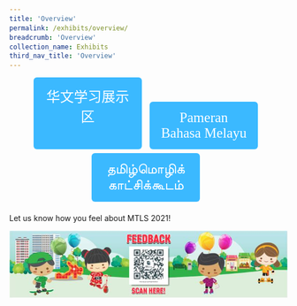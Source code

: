 ```yaml
---
title: 'Overview'
permalink: /exhibits/overview/
breadcrumb: 'Overview'
collection_name: Exhibits
third_nav_title: 'Overview'
---
```

<html>
<head>
<style>
  .tab img{
   width: 80%;
 }
 .tab table {
   display: none;
}
.tab table:target {
  display: block;
}
.btnClass1{
  display:inline-block;
  padding: 15px 20px;
  text-align:center;
  text-decoration:none;
  background-color: #3BB9FF;!important; 
  color: white !important;
  border-radius:6px;
  outline:none;
  cursor:pointer;
  margin-right: 10px;
  margin-bottom: 7px;
   width:31%;
  
}
.btnClass1:hover {
background-color: lightgrey;!important;
 }
  @media screen and (max-width: 800px) {
 .btnClass1{
    width: 69%; 
  }
}
  
</style>
</head>
<body>
  <div style="margin-top:auto;margin-bottom:auto;text-align:center;">
<div class="tab">
<a href="/exhibits/华文学习展示区-chinese-exhibitions-a/总览/"> <div style="display:inline-block; font-family:KaiTi;font-size:25px;" class="btnClass1">华文学习展示区<br/>&nbsp;</div></a>
<a href="/exhibits/Pameran- Bahasa- Melayu-Malay-Language-Exhibitions-a/Gambaran-Keseluruhan/" ><div style="display:inline-block; font-family:KaiTi;font-size:25px;" class="btnClass1">Pameran Bahasa Melayu</div></a>
<a href="/exhibits/தமிழ்மொழிக்-காட்சிக்கூடம்-Tamil-Exhibitions-a/உள்ளடக்கம்/"> <div style="display:inline-block; font-family:KaiTi;font-size:25px;" class="btnClass1">தமிழ்மொழிக் காட்சிக்கூடம்</div></a>
  </div></div>
</body>
  <p>Let us know how you feel about MTLS 2021! </p>
<img src="/images/Feedback.jpg" />
</html>
